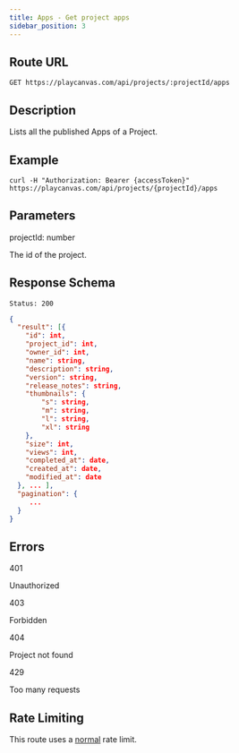 ```yaml
---
title: Apps - Get project apps
sidebar_position: 3
---
```


## Route URL

```none
GET https://playcanvas.com/api/projects/:projectId/apps
```

## Description

Lists all the published Apps of a Project.

## Example

```none
curl -H "Authorization: Bearer {accessToken}" https://playcanvas.com/api/projects/{projectId}/apps
```

## Parameters

<div class="params">
<div class="parameter"><span class="param">projectId: number</span><p>The id of the project.</p></div>
</div>

## Response Schema

```none
Status: 200
```

```json
{
  "result": [{
    "id": int,
    "project_id": int,
    "owner_id": int,
    "name": string,
    "description": string,
    "version": string,
    "release_notes": string,
    "thumbnails": {
        "s": string,
        "m": string,
        "l": string,
        "xl": string
    },
    "size": int,
    "views": int,
    "completed_at": date,
    "created_at": date,
    "modified_at": date
  }, ... ],
  "pagination": {
     ...
  }
}
```

## Errors

<div class="params">
<div class="parameter"><span class="param">401</span><p>Unauthorized</p></div>
<div class="parameter"><span class="param">403</span><p>Forbidden</p></div>
<div class="parameter"><span class="param">404</span><p>Project not found</p></div>
<div class="parameter"><span class="param">429</span><p>Too many requests</p></div>
</div>

## Rate Limiting

This route uses a [normal][1] rate limit.

[1]: /user-manual/api#rate-limiting
